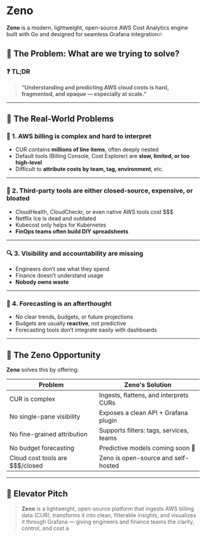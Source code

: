# Zeno
**Zeno** is a modern, lightweight, open-source AWS Cost Analytics engine built with Go and designed for seamless Grafana integration🔥

## 🧠 The Problem: What are we trying to solve?

### ❓ TL;DR
> **“Understanding and predicting AWS cloud costs is hard, fragmented, and opaque — especially at scale.”**

---

## 🧩 The Real-World Problems

### 💸 1. **AWS billing is complex and hard to interpret**
- CUR contains **millions of line items**, often deeply nested
- Default tools (Billing Console, Cost Explorer) are **slow, limited, or too high-level**
- Difficult to **attribute costs by team, tag, environment**, etc.

---

### 🧺 2. **Third-party tools are either closed-source, expensive, or bloated**
- CloudHealth, CloudCheckr, or even native AWS tools cost $$$
- Netflix Ice is dead and outdated
- Kubecost only helps for Kubernetes
- **FinOps teams often build DIY spreadsheets**

---

### 🔍 3. **Visibility and accountability are missing**
- Engineers don’t see what they spend
- Finance doesn’t understand usage
- **Nobody owns waste**

---

### 🔮 4. **Forecasting is an afterthought**
- No clear trends, budgets, or future projections
- Budgets are usually **reactive**, not predictive
- Forecasting tools don’t integrate easily with dashboards

---

## 🧠 The Zeno Opportunity

**Zeno** solves this by offering:

| Problem                            | Zeno's Solution                        |
|------------------------------------|----------------------------------------|
| CUR is complex                     | Ingests, flattens, and interprets CURs |
| No single-pane visibility          | Exposes a clean API + Grafana plugin   |
| No fine-grained attribution        | Supports filters: tags, services, teams|
| No budget forecasting              | Predictive models coming soon 🔮       |
| Cloud cost tools are $$$/closed    | Zeno is open-source and self-hosted    |

---

## 📣 Elevator Pitch

> **Zeno** is a lightweight, open-source platform that ingests AWS billing data (CUR), transforms it into clean, filterable insights, and visualizes it through Grafana — giving engineers and finance teams the clarity, control, and cost a